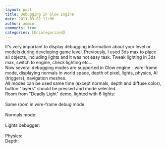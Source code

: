 ```yaml
---
layout: post
title: Debugging in Glow Engine
date: 2011-03-02 11:06
author: admin
comments: true
categories: [Uncategorized]
---
```

It's very important to display debugging information about your level or models during developing game level. Previously, I used 3ds max to place all objects, including lights and it was not easy task. Tweak lighting in 3ds max, switch to engine, check lighting etc... <br />   Now several debugging modes are supported in Glow engine - wire-frame mode, displaying normals in world space, depth of pixel, lights, physics, AI (triggers), navigation meshes.   <br />  All modes can be used same time (except normals, depth and diffuse color), button "layers" should be pressed and mode selected.  <br />  Room from "Deadly Light" demo, lighted with 6 lights: <a onblur="try {parent.deselectBloggerImageGracefully();} catch(e) {}" href="http://2.bp.blogspot.com/-zFJAsbz69no/TW4l-BRBHVI/AAAAAAAABFc/rBXefxEJ1I4/s1600/editor_room.jpg"><img class="image featured" src="http://2.bp.blogspot.com/-zFJAsbz69no/TW4l-BRBHVI/AAAAAAAABFc/rBXefxEJ1I4/s320/editor_room.jpg" border="0" alt="" id="BLOGGER_PHOTO_ID_5579438735780552018" /></a><br /><br /> Same room in wire-frame debug mode: <a onblur="try {parent.deselectBloggerImageGracefully();} catch(e) {}" href="http://3.bp.blogspot.com/-RdBaXGQDfgY/TW4mNJVi9_I/AAAAAAAABFk/Vw1oTjXyTgY/s1600/editor_wireframe.jpg"><img class="image featured" src="http://3.bp.blogspot.com/-RdBaXGQDfgY/TW4mNJVi9_I/AAAAAAAABFk/Vw1oTjXyTgY/s320/editor_wireframe.jpg" border="0" alt="" id="BLOGGER_PHOTO_ID_5579438995645069298" /></a><br /><br /> Normals mode: <a onblur="try {parent.deselectBloggerImageGracefully();} catch(e) {}" href="http://4.bp.blogspot.com/-nm8uXZzQq9M/TW4mZMeXLdI/AAAAAAAABFs/6ETfav-ycVk/s1600/editor_normals.jpg"><img class="image featured" src="http://4.bp.blogspot.com/-nm8uXZzQq9M/TW4mZMeXLdI/AAAAAAAABFs/6ETfav-ycVk/s320/editor_normals.jpg" border="0" alt="" id="BLOGGER_PHOTO_ID_5579439202645781970" /></a><br /><br />Lights debugger:<br /><a onblur="try {parent.deselectBloggerImageGracefully();} catch(e) {}" href="http://1.bp.blogspot.com/-l5Mf7f2tLBk/TW4mmPZ8t5I/AAAAAAAABF0/9dbECXt9caw/s1600/editor_lights.jpg"><img class="image featured" src="http://1.bp.blogspot.com/-l5Mf7f2tLBk/TW4mmPZ8t5I/AAAAAAAABF0/9dbECXt9caw/s320/editor_lights.jpg" border="0" alt="" id="BLOGGER_PHOTO_ID_5579439426770876306" /></a><br /><br /> Physics: <a onblur="try {parent.deselectBloggerImageGracefully();} catch(e) {}" href="http://1.bp.blogspot.com/-HoyWNuzt3o8/TW4m3bnLjSI/AAAAAAAABF8/cpbmoNydoWg/s1600/editor_physics.jpg"><img class="image featured" src="http://1.bp.blogspot.com/-HoyWNuzt3o8/TW4m3bnLjSI/AAAAAAAABF8/cpbmoNydoWg/s320/editor_physics.jpg" border="0" alt="" id="BLOGGER_PHOTO_ID_5579439722105376034" /></a>  <br /> Depth:<br /><a onblur="try {parent.deselectBloggerImageGracefully();} catch(e) {}" href="http://3.bp.blogspot.com/--RCcpYIffEM/TW8kX6OSKSI/AAAAAAAABGE/KdyyffHYIyo/s1600/editor_depth.jpg"><img class="image featured" src="http://3.bp.blogspot.com/--RCcpYIffEM/TW8kX6OSKSI/AAAAAAAABGE/KdyyffHYIyo/s320/editor_depth.jpg" border="0" alt="" id="BLOGGER_PHOTO_ID_5579718456520091938" /></a>
